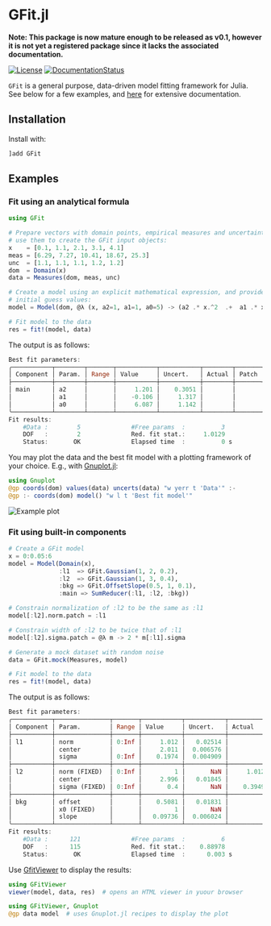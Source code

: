 # GFit.jl

**Note: This package is now mature enough to be released as v0.1, however it is not yet a registered package since it lacks the associated documentation.**

[![License](http://img.shields.io/badge/license-MIT-brightgreen.svg?style=flat)](LICENSE.md)
[![DocumentationStatus](https://img.shields.io/badge/docs-stable-blue.svg?style=flat)](https://gcalderone.github.io/GFit.jl/)

`GFit` is a general purpose, data-driven model fitting framework for Julia.
See below for a few examples, and [here](https://gcalderone.github.io/GFit.jl/v0.1.0/index.html) for extensive documentation.

## Installation

Install with:
```julia
]add GFit
```

## Examples

### Fit using an analytical formula
```julia
using GFit

# Prepare vectors with domain points, empirical measures and uncertainties, and
# use them to create the GFit input objects:
x    = [0.1, 1.1, 2.1, 3.1, 4.1]
meas = [6.29, 7.27, 10.41, 18.67, 25.3]
unc  = [1.1, 1.1, 1.1, 1.2, 1.2]
dom  = Domain(x)
data = Measures(dom, meas, unc)

# Create a model using an explicit mathematical expression, and provide the
# initial guess values:
model = Model(dom, @λ (x, a2=1, a1=1, a0=5) -> (a2 .* x.^2  .+  a1 .* x  .+  a0))

# Fit model to the data
res = fit!(model, data)
```

The output is as follows:
```julia
Best fit parameters:
╭───────────┬────────┬───────┬───────────┬───────────┬────────┬───────╮
│ Component │ Param. │ Range │ Value     │ Uncert.   │ Actual │ Patch │
├───────────┼────────┼───────┼───────────┼───────────┼────────┼───────┤
│ main      │ a2     │       │     1.201 │    0.3051 │        │       │
│           │ a1     │       │    -0.106 │     1.317 │        │       │
│           │ a0     │       │     6.087 │     1.142 │        │       │
╰───────────┴────────┴───────┴───────────┴───────────┴────────┴───────╯
Fit results:
    #Data :        5              #Free params  :          3
    DOF   :        2              Red. fit stat.:     1.0129
    Status:       OK              Elapsed time  :          0 s
```

You may plot the data and the best fit model with a plotting framework of your choice. E.g., with [Gnuplot.jl](https://github.com/gcalderone/Gnuplot.jl):
```julia
using Gnuplot
@gp coords(dom) values(data) uncerts(data) "w yerr t 'Data'" :-
@gp :- coords(dom) model() "w l t 'Best fit model'"
```
![Example plot](https://github.com/gcalderone/GFit.jl/blob/master/examples/ex0.png)



### Fit using built-in components

```julia
# Create a GFit model
x = 0:0.05:6
model = Model(Domain(x),
              :l1  => GFit.Gaussian(1, 2, 0.2),
              :l2  => GFit.Gaussian(1, 3, 0.4),
              :bkg => GFit.OffsetSlope(0.5, 1, 0.1),
              :main => SumReducer(:l1, :l2, :bkg))

# Constrain normalization of :l2 to be the same as :l1
model[:l2].norm.patch = :l1

# Constrain width of :l2 to be twice that of :l1
model[:l2].sigma.patch = @λ m -> 2 * m[:l1].sigma

# Generate a mock dataset with random noise
data = GFit.mock(Measures, model)

# Fit model to the data
res = fit!(model, data)
```
The output is as follows:
```julia
Best fit parameters:
╭───────────┬───────────────┬───────┬───────────┬───────────┬───────────┬───────────────────────╮
│ Component │ Param.        │ Range │ Value     │ Uncert.   │ Actual    │ Patch                 │
├───────────┼───────────────┼───────┼───────────┼───────────┼───────────┼───────────────────────┤
│ l1        │ norm          │ 0:Inf │     1.012 │   0.02514 │           │                       │
│           │ center        │       │     2.011 │  0.006576 │           │                       │
│           │ sigma         │ 0:Inf │    0.1974 │  0.004909 │           │                       │
├───────────┼───────────────┼───────┼───────────┼───────────┼───────────┼───────────────────────┤
│ l2        │ norm (FIXED)  │ 0:Inf │         1 │       NaN │     1.012 │ l1                    │
│           │ center        │       │     2.996 │   0.01845 │           │                       │
│           │ sigma (FIXED) │ 0:Inf │       0.4 │       NaN │    0.3949 │ m->2 * (m[:l1]).sigma │
├───────────┼───────────────┼───────┼───────────┼───────────┼───────────┼───────────────────────┤
│ bkg       │ offset        │       │    0.5081 │   0.01831 │           │                       │
│           │ x0 (FIXED)    │       │         1 │       NaN │           │                       │
│           │ slope         │       │   0.09736 │  0.006024 │           │                       │
╰───────────┴───────────────┴───────┴───────────┴───────────┴───────────┴───────────────────────╯
Fit results:
    #Data :      121              #Free params  :          6
    DOF   :      115              Red. fit stat.:    0.88978
    Status:       OK              Elapsed time  :      0.003 s
```

Use [GfitViewer](https://github.com/lnicastro/GFitViewer.jl) to display the results:
```julia
using GFitViewer
viewer(model, data, res)  # opens an HTML viewer in yuour browser

using GFitViewer, Gnuplot
@gp data model  # uses Gnuplot.jl recipes to display the plot
```

